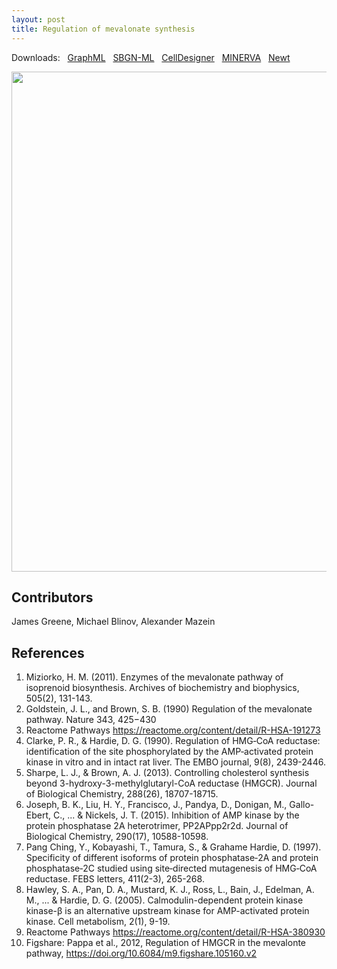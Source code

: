 ```yaml
---
layout: post
title: Regulation of mevalonate synthesis
---
```


Downloads: &nbsp; 
[GraphML](../downloads/F003-mevalonate.graphml) &nbsp; 
[SBGN-ML](../downloads/F003-mevalonate-SBGNv02.sbgn) &nbsp;
[CellDesigner](../downloads/F003-5.xml) &nbsp;
[MINERVA](https://mreg.elixir-luxembourg.org/minerva/index.xhtml?id=F003-5) &nbsp;
[Newt](http://web.newteditor.org/?URL=https://metabolismregulation.github.io/downloads/F003-mevalonate.sbgn) &nbsp;
<!--<a href="/mevalonate/"><img id="logo" src="/images/figure03v04.png" style="width:100%;"/></a>-->
<p align="middle"><a href="/mevalonate/"><img id="image" src="/downloads/F003-mevalonate.png" width="800"/></a></p>

## Contributors

James Greene, Michael Blinov, Alexander Mazein

<!--Upper mevalonate pathway of eukaryotes, archaea, and eubacteria all begin the same way. The sole carbon feed stock of the pathway is acetyl-CoA. The first step condenses two acetyl-CoA molecules to yield acetoacetyl-CoA. This is followed by a second condensation to form HMG-CoA (3-hydroxy-3- methyl-glutaryl-CoA). Reduction of HMG-CoA yields (R)-mevalonate. These first 3 enzymatic steps are called the upper mevalonate pathway [1,2]. The mevalonate production is regulated by HGMCR. The cartoon is redrawn from Cholesterol biosynthesis pathway [3]. HGMCR becomes inactive by phosphorylation through AMPK heterotrimer [4,5,6]. HGMCR becomes active by dephosphorylation through the catalyst PP2A [7]. The phosphorylation of the AMPK heterotrimer is regulated by LKB1-STRAD-MO25 complex or by CaMMKK [8].  The phosphorylated AMPK binds AMP. The cartoon is redrawn from Activated AMPK stimulates fatty-acid oxidation in muscle [9].-->

## References

1. Miziorko, H. M. (2011). Enzymes of the mevalonate pathway of isoprenoid biosynthesis. Archives of biochemistry and biophysics, 505(2), 131-143.  
1. Goldstein, J. L., and Brown, S. B. (1990) Regulation of the mevalonate pathway. Nature 343, 425−430  
1. Reactome Pathways https://reactome.org/content/detail/R-HSA-191273  
1. Clarke, P. R., & Hardie, D. G. (1990). Regulation of HMG‐CoA reductase: identification of the site phosphorylated by the AMP‐activated protein kinase in vitro and in intact rat liver. The EMBO journal, 9(8), 2439-2446.  
1. Sharpe, L. J., & Brown, A. J. (2013). Controlling cholesterol synthesis beyond 3-hydroxy-3-methylglutaryl-CoA reductase (HMGCR). Journal of Biological Chemistry, 288(26), 18707-18715.  
1. Joseph, B. K., Liu, H. Y., Francisco, J., Pandya, D., Donigan, M., Gallo-Ebert, C., ... & Nickels, J. T. (2015). Inhibition of AMP kinase by the protein phosphatase 2A heterotrimer, PP2APpp2r2d. Journal of Biological Chemistry, 290(17), 10588-10598.  
1. Pang Ching, Y., Kobayashi, T., Tamura, S., & Grahame Hardie, D. (1997). Specificity of different isoforms of protein phosphatase‐2A and protein phosphatase‐2C studied using site‐directed mutagenesis of HMG‐CoA reductase. FEBS letters, 411(2-3), 265-268.  
1. Hawley, S. A., Pan, D. A., Mustard, K. J., Ross, L., Bain, J., Edelman, A. M., ... & Hardie, D. G. (2005). Calmodulin-dependent protein kinase kinase-β is an alternative upstream kinase for AMP-activated protein kinase. Cell metabolism, 2(1), 9-19.  
1. Reactome Pathways https://reactome.org/content/detail/R-HSA-380930  
1. Figshare: Pappa et al., 2012, Regulation of HMGCR in the mevalonte pathway, https://doi.org/10.6084/m9.figshare.105160.v2
